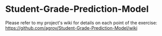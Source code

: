 # Student-Grade-Prediction-Model

Please refer to my project's wiki for details on each point of the exercise: <https://github.com/agrov/Student-Grade-Prediction-Model/wiki>

